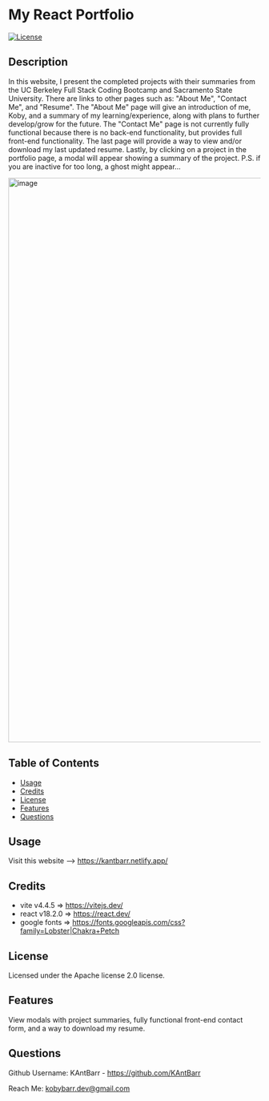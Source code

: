 # My React Portfolio
[![License](https://img.shields.io/badge/License-Apache_2.0-blue.svg)](https://opensource.org/licenses/Apache-2.0)

## Description
In this website, I present the completed projects with their summaries from the UC Berkeley Full Stack Coding Bootcamp and Sacramento State University. There are links to other pages such as: "About Me", "Contact Me", and "Resume". The "About Me" page will give an introduction of me, Koby, and a summary of my learning/experience, along with plans to further develop/grow for the future. The "Contact Me" page is not currently fully functional because there is no back-end functionality, but provides full front-end functionality. The last page will provide a way to view and/or download my last updated resume. Lastly, by clicking on a project in the portfolio page, a modal will appear showing a summary of the project. P.S. if you are inactive for too long, a ghost might appear...

<img width="1128" alt="image" src="https://github.com/KAntBarr/react-portfolio-20/assets/70618192/0c51df36-39cf-4d6a-9db9-ab1978dd1380">

## Table of Contents
- [Usage](#usage)
- [Credits](#credits)
- [License](#license)
- [Features](#features)
- [Questions](#questions)

## Usage
Visit this website --> https://kantbarr.netlify.app/

## Credits
- vite v4.4.5 => https://vitejs.dev/
- react v18.2.0 => https://react.dev/
- google fonts => https://fonts.googleapis.com/css?family=Lobster|Chakra+Petch

## License
Licensed under the Apache license 2.0 license.

## Features
View modals with project summaries, fully functional front-end contact form, and a way to download my resume.

## Questions
Github Username: KAntBarr - https://github.com/KAntBarr

Reach Me: kobybarr.dev@gmail.com
